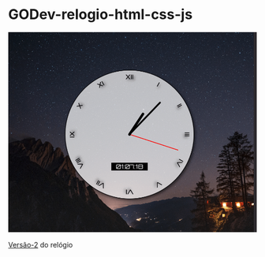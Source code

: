 # GODev-relogio-html-css-js

![Demo](relogio.gif)

[Versão-2](https://github.com/Zarkovich/GODev-relogio-html-css-js/tree/Version-2) do relógio
